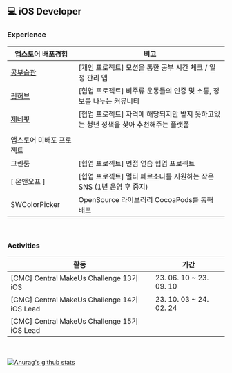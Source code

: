 💻 iOS Developer
---------------

### Experience
| 앱스토어 배포경험 | 비고 |
|---|---|
| [ 공부습관 ](https://apps.apple.com/kr/app/%EA%B3%B5%EB%B6%80%EC%8A%B5%EA%B4%80/id1615341796) | [개인 프로젝트] 모션을 통한 공부 시간 체크 / 일정 관리 앱 |
| [ 핏허브 ](https://apps.apple.com/kr/app/fithub/id6450687753) | [협업 프로젝트] 비주류 운동들의 인증 및 소통, 정보를 나누는 커뮤니티  |
| [ 제네핏 ](https://apps.apple.com/kr/app/%EC%A0%9C%EB%84%A4%ED%95%8F/id6475264796) | [협업 프로젝트] 자격에 해당되지만 받지 못하고있는 청년 정책을 찾아 추천해주는 플랫폼    |
| |
| 앱스토어 미배포 프로젝트 | 
| 그린룸 | [협업 프로젝트] 면접 연습 협업 프로젝트 |
| [ 온앤오프 ] | [협업 프로젝트] 멀티 페르소나를 지원하는 작은 SNS (1년 운영 후 중지) |
| SWColorPicker | OpenSource 라이브러리 CocoaPods를 통해 배포|

<br>

### Activities
| 활동 | 기간 |
|---|---|
| [CMC] Central MakeUs Challenge 13기 iOS | 23. 06. 10 ~ 23. 09. 10 |
| [CMC] Central MakeUs Challenge 14기 iOS Lead | 23. 10. 03 ~ 24. 02. 24 |
| [CMC] Central MakeUs Challenge 15기 iOS Lead


<br><br>
[![Anurag's github stats](https://github-readme-stats-git-masterrstaa-rickstaa.vercel.app/api?username=iosdevSW)](https://github.com/anuraghazra/github-readme-stats&theme=radical)

